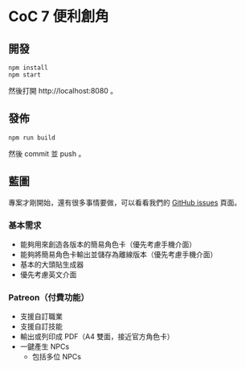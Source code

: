 # CoC 7 便利創角

## 開發

```
npm install
npm start
```

然後打開 http://localhost:8080 。

## 發佈

```
npm run build
```

然後 commit 並 push 。

## 藍圖

專案才剛開始，還有很多事情要做，可以看看我們的 [GitHub issues][issues] 頁面。

[issues]: https://github.com/wayne930242/coc7e/issues

### 基本需求

* 能夠用來創造各版本的簡易角色卡（優先考慮手機介面）
* 能夠將簡易角色卡輸出並儲存為離線版本（優先考慮手機介面）
* 基本的大頭貼生成器
* 優先考慮英文介面

### Patreon（付費功能）

* 支援自訂職業
* 支援自訂技能
* 輸出或列印成 PDF（A4 雙面，接近官方角色卡）
* 一鍵產生 NPCs
  * 包括多位 NPCs
